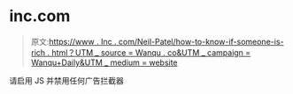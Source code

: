 # inc.com

> 原文:[https://www . Inc . com/Neil-Patel/how-to-know-if-someone-is-rich . html？UTM _ source = Wanqu . co&UTM _ campaign = Wanqu+Daily&UTM _ medium = website](https://www.inc.com/neil-patel/how-to-know-if-someone-is-rich.html?utm_source=wanqu.co&utm_campaign=Wanqu+Daily&utm_medium=website)

请启用 JS 并禁用任何广告拦截器